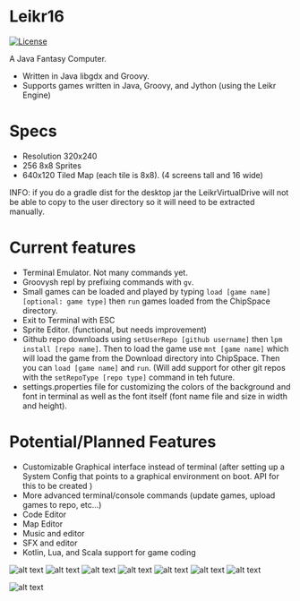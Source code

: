 # Leikr16
[![License](https://img.shields.io/badge/License-Apache%202.0-blue.svg)](https://opensource.org/licenses/Apache-2.0)

A Java Fantasy Computer.
- Written in Java libgdx and Groovy.
- Supports games written in Java, Groovy, and Jython (using the Leikr Engine)

# Specs
- Resolution 320x240
- 256 8x8 Sprites
- 640x120 Tiled Map (each tile is 8x8). (4 screens tall and 16 wide)

INFO: if you do a gradle dist for the desktop jar the LeikrVirtualDrive will not be able to copy to the user directory so it will need to be extracted manually. 


# Current features
- Terminal Emulator. Not many commands yet.
- Groovysh repl by prefixing commands with `gv`.
- Small games can be loaded and played by typing `load [game name] [optional: game type]` then `run` games loaded from the ChipSpace directory.
- Exit to Terminal with ESC
- Sprite Editor. (functional, but needs improvement)
- Github repo downloads using `setUserRepo [github username]` then `lpm install [repo name]`. Then to load the game use `mnt [game name]` which will load the game from the Download directory into ChipSpace. Then you can `load [game name]` and `run`. (Will add support for other git repos with the `setRepoType [repo type]` command in teh future.
- settings.properties file for customizing the colors of the background and font in terminal as well as the font itself (font name file and size in width and height).

# Potential/Planned Features
- Customizable Graphical interface instead of terminal (after setting up a System Config that points to a graphical environment on boot. API for this to be created )
- More advanced terminal/console commands (update games, upload games to repo, etc...)
- Code Editor
- Map Editor
- Music and editor
- SFX and editor
- Kotlin, Lua, and Scala support for game coding 

![alt text](boot.png)
![alt text](help.png)
![alt text](terminal.png)
![alt text](runPy.png)
![alt text](spriteEditor.png)
![alt text](closerSpriteEditor.png)
![alt text](exitSpriteEditor.png)

![alt text](pythonStructure.png)
